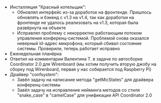 * Инсталляция "Красный котельщик":
	* Обновлял интерфейс из-за доработок на фронтенде. Пришлось обновлять и бэкенд с v1.3 на v1.4, так как доработки на фронтенде не удалось реализовать на v1.3, которая была развёрнута на объекте
	* Исправлял проблему с некорректно работающим потоком управления конференц-системой. Проблемой снова оказался неверный id-адрес микрофона, который сбивал состояние системы. Проверили, теперь работает исправно
* Еженедельная планёрка
* Ответил на комментарии Валентина Т. в задаче по автосборке Coordinator 2.0 для Wirenboard (мы хотим получить вторую джобу на сборку под Wirenboard, первая у нас собирается под Raspberry Pi)
* Драйвер "confsystem":
	* Завёл задачу на написание метода "getMicStates" для драйвера конференц-системы
	* Завёл задачу на исправление нейминга методов со стиля "snake_case" в "camelCase" для унификации API Coordinator 2.0
	
